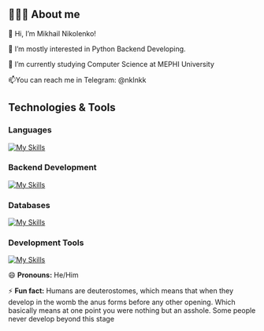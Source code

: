 ## 👨🏻‍🎓 About me

<!--
**CSSSensei/CSSSensei** is a ✨ _special_ ✨ repository because its `README.md` (this file) appears on your GitHub profile.

Here are some ideas to get you started:

- 🔭 I’m currently working on ...
- 🌱 I’m currently learning ...
- 👯 I’m looking to collaborate on ...
- 🤔 I’m looking for help with ...
- 💬 Ask me about ...
- 📫 How to reach me: ...
- 😄 Pronouns: ...
- ⚡ Fun fact: ...
-->
👋 Hi, I’m Mikhail Nikolenko!

👀 I’m mostly interested in Python Backend Developing.

🌱 I’m currently studying Computer Science at MEPHI University

📫You can reach me in Telegram: @nklnkk

## **Technologies & Tools**
### **Languages**  
  [![My Skills](https://skillicons.dev/icons?i=cpp,c,py,kotlin)](https://skillicons.dev)
  
### **Backend Development**  
  [![My Skills](https://skillicons.dev/icons?i=django,flask)](https://skillicons.dev)
  
### **Databases**  
  [![My Skills](https://skillicons.dev/icons?i=mysql)](https://skillicons.dev)
  
### **Development Tools**  
  [![My Skills](https://skillicons.dev/icons?i=git,clion,pycharm,idea,notion)](https://skillicons.dev)

😄 **Pronouns:** He/Him

⚡ **Fun fact:** Humans are deuterostomes, which means that when they develop in the womb the anus forms before any other opening. Which basically means at one point you were nothing but an asshole. Some people never develop
beyond this stage
